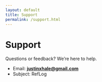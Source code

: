 ```yaml
---
layout: default
title: Support
permalink: /support.html
---
```


# Support

Questions or feedback? We’re here to help.

- Email: **justinxhale@gmail.com**
- Subject: RefLog